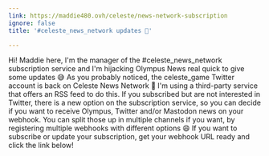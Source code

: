 ```yaml
---
link: https://maddie480.ovh/celeste/news-network-subscription
ignore: false
title: '#celeste_news_network updates 📣'

---
```


Hi! Maddie here, I'm the manager of the #celeste_news_network subscription service and I'm hijacking Olympus News real quick to give some updates 😅
As you probably noticed, the celeste_game Twitter account is back on Celeste News Network 🎉 I'm using a third-party service that offers an RSS feed to do this.
If you subscribed but are not interested in Twitter, there is a new option on the subscription service, so you can decide if you want to receive Olympus, Twitter and/or Mastodon news on your webhook. You can split those up in multiple channels if you want, by registering multiple webhooks with different options 😄
If you want to subscribe or update your subscription, get your webhook URL ready and click the link below!
